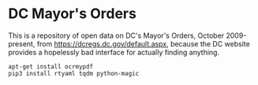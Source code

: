 DC Mayor's Orders
=================

This is a repository of open data on DC's Mayor's Orders, October 2009-present, from https://dcregs.dc.gov/default.aspx, because the DC website provides a hopelessly bad interface for actually finding anything.

	apt-get install ocrmypdf
	pip3 install rtyaml tqdm python-magic

